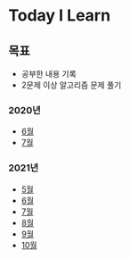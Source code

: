 # Today I Learn

## 목표

- 공부한 내용 기록
- 2문제 이상 알고리즘 문제 풀기

### 2020년

- [6월](./2020/June/readme.md)
- [7월](./2020/July/readme.md)

### 2021년

- [5월](./2021/May/readme.md)
- [6월](./2021/June/readme.md)
- [7월](./2021/July/readme.md)
- [8월](./2021/August/readme.md)
- [9월](./2021/September/readme.md)
- [10월](./2021/October/readme.md)
